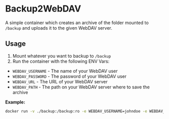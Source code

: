 # Backup2WebDAV

A simple container which creates an archive of the folder mounted to `/backup` and uploads it to the given WebDAV server.

## Usage

1. Mount whatever you want to backup to `/backup`
2. Run the container with the following ENV Vars:
 - `WEBDAV_USERNAME` - The name of your WebDAV user
 - `WEBDAV_PASSWORD` - The password of your WebDAV user
 - `WEBDAV_URL` - The URL of your WebDAV server
 - `WEBDAV_PATH` - The path on your WebDAV server where to save the archive

 **Example:**
 ```sh
 docker run -v ./backup:/backup:ro -e WEBDAV_USERNAME=johndoe -e WEBDAV_PASSWORD=password123 -e WEBDAV_URL webdav.example.com -e /backups ghcr.io/Nicklas2751/backup2webdav:latest
 ```